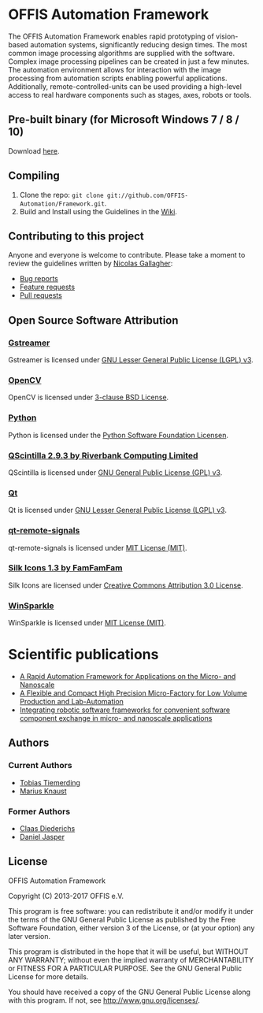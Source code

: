 # OFFIS Automation Framework
The OFFIS Automation Framework enables rapid prototyping of vision-based automation systems, significantly reducing design times. The most common image processing algorithms are supplied with the software. Complex image processing pipelines can be created in just a few minutes. The automation environment allows for interaction with the image processing from automation scripts enabling powerful applications. Additionally, remote-controlled-units can be used providing a high-level access to real hardware components such as stages, axes, robots or tools. 

## Pre-built binary (for Microsoft Windows 7 / 8 / 10)

Download [here](http://134.106.47.173:8080/userContent/Framework/latest/OFFIS-Automation-Framework-Setup-nightly-build.exe).

## Compiling

1. Clone the repo: `git clone git://github.com/OFFIS-Automation/Framework.git`.
2. Build and Install using the Guidelines in the [Wiki](https://github.com/OFFIS-Automation/Framework/wiki).

## Contributing to this project

Anyone and everyone is welcome to contribute. Please take a moment to
review the guidelines written by [Nicolas Gallagher](https://github.com/necolas/):

* [Bug reports](https://github.com/necolas/issue-guidelines/blob/master/CONTRIBUTING.md#bugs)
* [Feature requests](https://github.com/necolas/issue-guidelines/blob/master/CONTRIBUTING.md#features)
* [Pull requests](https://github.com/necolas/issue-guidelines/blob/master/CONTRIBUTING.md#pull-requests)

## Open Source Software Attribution

<h3><a href="">Gstreamer</a></h3>
Gstreamer is licensed under <a href="https://www.gnu.org/licenses/lgpl-3.0.en.html">GNU Lesser General Public License (LGPL) v3</a>.
 
<h3><a href="http://opencv.org/">OpenCV</a></h3>
OpenCV is licensed under <a href="http://opencv.org/license.html">3-clause BSD License</a>.

<h3><a href="https://python.org">Python</a></h3>
Python is licensed under the <a href="https://docs.python.org/3/license.html">Python Software Foundation Licensen</a>. 

<h3><a href="https://www.riverbankcomputing.com/software/qscintilla/intro">QScintilla 2.9.3 by Riverbank Computing Limited</a></h3>
QScintilla is licensed under <a href="https://www.gnu.org/licenses/gpl-3.0.en.html">GNU General Public License (GPL) v3</a>.

<h3><a href="https://www.qt.io/">Qt</a></h3>
Qt is licensed under <a href="https://www.gnu.org/licenses/lgpl-3.0.en.html">GNU Lesser General Public License (LGPL) v3</a>.

<h3><a href="https://github.com/OFFIS-Automation/qt-remote-signals">qt-remote-signals</a></h3>
qt-remote-signals is licensed under <a href="https://opensource.org/licenses/MIT">MIT License (MIT)</a>.

<h3><a href="http://www.famfamfam.com/lab/icons/silk/">Silk Icons 1.3 by FamFamFam</a></h3>
Silk Icons are licensed under <a href="https://creativecommons.org/licenses/by/3.0/">Creative Commons Attribution 3.0 License</a>.

<h3><a href="https://winsparkle.org/">WinSparkle</a></h3>
WinSparkle is licensed under <a href="https://opensource.org/licenses/MIT">MIT License (MIT)</a>.

# Scientific publications

* [A Rapid Automation Framework for Applications on the Micro- and Nanoscale](http://www.araa.asn.au/acra/acra2013/papers/pap110s1-file1.pdf)
* [A Flexible and Compact High Precision Micro-Factory for Low Volume Production and Lab-Automation](http://ieeexplore.ieee.org/xpl/articleDetails.jsp?tp=&arnumber=6840168)
* [Integrating robotic software frameworks for convenient software component exchange in micro- and nanoscale applications](http://ieeexplore.ieee.org/xpl/articleDetails.jsp?tp=&arnumber=6878207)

## Authors
### Current Authors
- [Tobias Tiemerding](https://github.com/honkmaster/)
- [Marius Knaust](https://github.com/mariusknaust/)

### Former Authors
- [Claas Diederichs](https://github.com/claasd/)
- [Daniel Jasper](mailto:djasper@google.com)

## License

OFFIS Automation Framework

Copyright (C) 2013-2017 OFFIS e.V.

This program is free software: you can redistribute it and/or modify
it under the terms of the GNU General Public License as published by
the Free Software Foundation, either version 3 of the License, or
(at your option) any later version.

This program is distributed in the hope that it will be useful,
but WITHOUT ANY WARRANTY; without even the implied warranty of
MERCHANTABILITY or FITNESS FOR A PARTICULAR PURPOSE.  See the
GNU General Public License for more details.

You should have received a copy of the GNU General Public License
along with this program.  If not, see <http://www.gnu.org/licenses/>.
